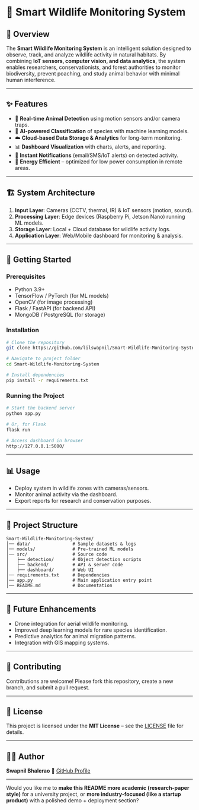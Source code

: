 # 🦉 Smart Wildlife Monitoring System

## 📖 Overview

The **Smart Wildlife Monitoring System** is an intelligent solution designed to observe, track, and analyze wildlife activity in natural habitats. By combining **IoT sensors, computer vision, and data analytics**, the system enables researchers, conservationists, and forest authorities to monitor biodiversity, prevent poaching, and study animal behavior with minimal human interference.

---

## ✨ Features

* 🎥 **Real-time Animal Detection** using motion sensors and/or camera traps.
* 🤖 **AI-powered Classification** of species with machine learning models.
* ☁️ **Cloud-based Data Storage & Analytics** for long-term monitoring.
* 📊 **Dashboard Visualization** with charts, alerts, and reporting.
* 🔔 **Instant Notifications** (email/SMS/IoT alerts) on detected activity.
* 🔋 **Energy Efficient** – optimized for low power consumption in remote areas.

---

## 🏗️ System Architecture

1. **Input Layer**: Cameras (CCTV, thermal, IR) & IoT sensors (motion, sound).
2. **Processing Layer**: Edge devices (Raspberry Pi, Jetson Nano) running ML models.
3. **Storage Layer**: Local + Cloud database for wildlife activity logs.
4. **Application Layer**: Web/Mobile dashboard for monitoring & analysis.

---

## 🚀 Getting Started

### Prerequisites

* Python 3.9+
* TensorFlow / PyTorch (for ML models)
* OpenCV (for image processing)
* Flask / FastAPI (for backend API)
* MongoDB / PostgreSQL (for storage)

### Installation

```bash
# Clone the repository
git clone https://github.com/lilswapnil/Smart-Wildlife-Monitoring-System.git

# Navigate to project folder
cd Smart-Wildlife-Monitoring-System

# Install dependencies
pip install -r requirements.txt
```

### Running the Project

```bash
# Start the backend server
python app.py

# Or, for Flask
flask run

# Access dashboard in browser
http://127.0.0.1:5000/
```

---

## 📊 Usage

* Deploy system in wildlife zones with cameras/sensors.
* Monitor animal activity via the dashboard.
* Export reports for research and conservation purposes.

---

## 📂 Project Structure

```
Smart-Wildlife-Monitoring-System/
│── data/                # Sample datasets & logs
│── models/              # Pre-trained ML models
│── src/                 # Source code
│   ├── detection/       # Object detection scripts
│   ├── backend/         # API & server code
│   ├── dashboard/       # Web UI
│── requirements.txt     # Dependencies
│── app.py               # Main application entry point
│── README.md            # Documentation
```

---

## 🔮 Future Enhancements

* Drone integration for aerial wildlife monitoring.
* Improved deep learning models for rare species identification.
* Predictive analytics for animal migration patterns.
* Integration with GIS mapping systems.

---

## 🤝 Contributing

Contributions are welcome! Please fork this repository, create a new branch, and submit a pull request.

---

## 📜 License

This project is licensed under the **MIT License** – see the [LICENSE](LICENSE) file for details.

---

## 👨‍💻 Author

**Swapnil Bhalerao**
🔗 [GitHub Profile](https://github.com/lilswapnil)

---

Would you like me to **make this README more academic (research-paper style)** for a university project, or **more industry-focused (like a startup product)** with a polished demo + deployment section?
